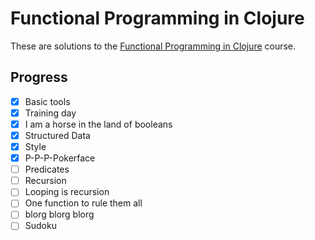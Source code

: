 # Functional Programming in Clojure

These are solutions to the [Functional Programming in Clojure](http://mooc.fi/courses/2014/clojure/) course.

## Progress

- [x] Basic tools
- [x] Training day
- [x] I am a horse in the land of booleans
- [x] Structured Data
- [x] Style
- [x] P-P-P-Pokerface
- [ ] Predicates
- [ ] Recursion
- [ ] Looping is recursion
- [ ] One function to rule them all
- [ ] blorg blorg blorg
- [ ] Sudoku
